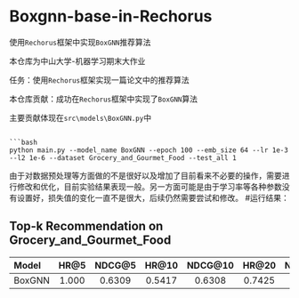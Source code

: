 # Boxgnn-base-in-Rechorus
使用`Rechorus`框架中实现`BoxGNN`推荐算法

本仓库为中山大学-机器学习期末大作业

任务：使用`Rechorus`框架实现一篇论文中的推荐算法

本仓库贡献：成功在`Rechorus`框架中实现了`BoxGNN`算法

主要贡献体现在`src\models\BoxGNN.py`中

```

```bash
python main.py --model_name BoxGNN --epoch 100 --emb_size 64 --lr 1e-3 --l2 1e-6 --dataset Grocery_and_Gourmet_Food --test_all 1

```
由于对数据预处理等方面做的不是很好以及增加了目前看来不必要的操作，需要进行修改和优化，目前实验结果表现一般。另一方面可能是由于学习率等各种参数没有设置好，损失值的变化一直不是很大，后续仍然需要尝试和修改。
#运行结果：

## Top-k Recommendation on Grocery_and_Gourmet_Food

| Model                                                                                             | HR@5   | NDCG@5 | HR@10     | NDCG@10    | HR@20     | NDCG@20    | HR@50   | NDCG@50 |
|:------------------------------------------------------------------------------------------------- |:------:|:------:|:---------:|:----------:|:---------:|:----------:|:-------:|:-------:|
| BoxGNN            | 1.000 | 0.6309 | 0.5417 | 0.6308 | 0.7425 |0.6309 | 0.9457 | 0.6309 |

